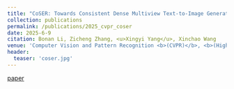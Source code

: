```yaml
---
title: "CoSER: Towards Consistent Dense Multiview Text-to-Image Generator for 3D Creation"
collection: publications
permalink: /publications/2025_cvpr_coser
date: 2025-6-9
citation: Bonan Li, Zicheng Zhang, <u>Xingyi Yang</u>, Xinchao Wang
venue: 'Computer Vision and Pattern Recognition <b>(CVPR)</b>, <b>(Highlight)</b>'
header:
  teaser: 'coser.jpg'
---
```


[paper](https://openaccess.thecvf.com/content/CVPR2025/papers/Li_CoSER_Towards_Consistent_Dense_Multiview_Text-to-Image_Generator_for_3D_Creation_CVPR_2025_paper.pdf)



